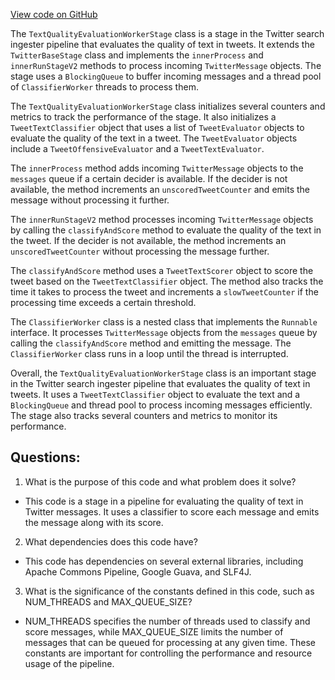[View code on GitHub](https://github.com/misbahsy/the-algorithm/src/java/com/twitter/search/ingester/pipeline/twitter/TextQualityEvaluationWorkerStage.java)

The `TextQualityEvaluationWorkerStage` class is a stage in the Twitter search ingester pipeline that evaluates the quality of text in tweets. It extends the `TwitterBaseStage` class and implements the `innerProcess` and `innerRunStageV2` methods to process incoming `TwitterMessage` objects. The stage uses a `BlockingQueue` to buffer incoming messages and a thread pool of `ClassifierWorker` threads to process them.

The `TextQualityEvaluationWorkerStage` class initializes several counters and metrics to track the performance of the stage. It also initializes a `TweetTextClassifier` object that uses a list of `TweetEvaluator` objects to evaluate the quality of the text in a tweet. The `TweetEvaluator` objects include a `TweetOffensiveEvaluator` and a `TweetTextEvaluator`.

The `innerProcess` method adds incoming `TwitterMessage` objects to the `messages` queue if a certain decider is available. If the decider is not available, the method increments an `unscoredTweetCounter` and emits the message without processing it further.

The `innerRunStageV2` method processes incoming `TwitterMessage` objects by calling the `classifyAndScore` method to evaluate the quality of the text in the tweet. If the decider is not available, the method increments an `unscoredTweetCounter` without processing the message further.

The `classifyAndScore` method uses a `TweetTextScorer` object to score the tweet based on the `TweetTextClassifier` object. The method also tracks the time it takes to process the tweet and increments a `slowTweetCounter` if the processing time exceeds a certain threshold.

The `ClassifierWorker` class is a nested class that implements the `Runnable` interface. It processes `TwitterMessage` objects from the `messages` queue by calling the `classifyAndScore` method and emitting the message. The `ClassifierWorker` class runs in a loop until the thread is interrupted.

Overall, the `TextQualityEvaluationWorkerStage` class is an important stage in the Twitter search ingester pipeline that evaluates the quality of text in tweets. It uses a `TweetTextClassifier` object to evaluate the text and a `BlockingQueue` and thread pool to process incoming messages efficiently. The stage also tracks several counters and metrics to monitor its performance.
## Questions: 
 1. What is the purpose of this code and what problem does it solve?
- This code is a stage in a pipeline for evaluating the quality of text in Twitter messages. It uses a classifier to score each message and emits the message along with its score.

2. What dependencies does this code have?
- This code has dependencies on several external libraries, including Apache Commons Pipeline, Google Guava, and SLF4J.

3. What is the significance of the constants defined in this code, such as NUM_THREADS and MAX_QUEUE_SIZE?
- NUM_THREADS specifies the number of threads used to classify and score messages, while MAX_QUEUE_SIZE limits the number of messages that can be queued for processing at any given time. These constants are important for controlling the performance and resource usage of the pipeline.